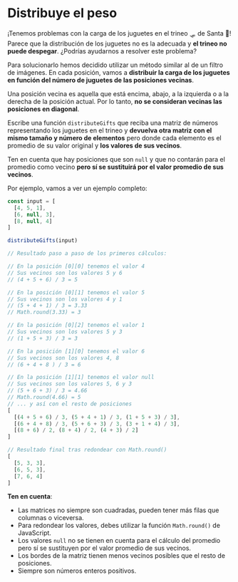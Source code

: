 # Distribuye el peso

¡Tenemos problemas con la carga de los juguetes en el trineo 🛷 de Santa 🎅! Parece que la distribución de los juguetes no es la adecuada y **el trineo no puede despegar**. ¿Podrías ayudarnos a resolver este problema?

Para solucionarlo hemos decidido utilizar un método similar al de un filtro de imágenes. En cada posición, vamos a **distribuir la carga de los juguetes en función del número de juguetes de las posiciones vecinas**.

Una posición vecina es aquella que está encima, abajo, a la izquierda o a la derecha de la posición actual. Por lo tanto, **no se consideran vecinas las posiciones en diagonal**.

Escribe una función `distributeGifts` que reciba una matriz de números representando los juguetes en el trineo y **devuelva otra matriz con el mismo tamaño y número de elementos** pero donde cada elemento es el promedio de su valor original y **los valores de sus vecinos**.

Ten en cuenta que hay posiciones que son `null` y que no contarán para el promedio como vecino **pero sí se sustituirá por el valor promedio de sus vecinos**.

Por ejemplo, vamos a ver un ejemplo completo:

```javascript
const input = [
  [4, 5, 1],
  [6, null, 3],
  [8, null, 4]
]

distributeGifts(input)

// Resultado paso a paso de los primeros cálculos:

// En la posición [0][0] tenemos el valor 4
// Sus vecinos son los valores 5 y 6
// (4 + 5 + 6) / 3 = 5

// En la posición [0][1] tenemos el valor 5
// Sus vecinos son los valores 4 y 1
// (5 + 4 + 1) / 3 = 3.33
// Math.round(3.33) = 3

// En la posición [0][2] tenemos el valor 1
// Sus vecinos son los valores 5 y 3
// (1 + 5 + 3) / 3 = 3

// En la posición [1][0] tenemos el valor 6
// Sus vecinos son los valores 4, 8
// (6 + 4 + 8 ) / 3 = 6

// En la posición [1][1] tenemos el valor null
// Sus vecinos son los valores 5, 6 y 3
// (5 + 6 + 3) / 3 = 4.66
// Math.round(4.66) = 5
// ... y así con el resto de posiciones
[
  [(4 + 5 + 6) / 3, (5 + 4 + 1) / 3, (1 + 5 + 3) / 3],
  [(6 + 4 + 8) / 3, (5 + 6 + 3) / 3, (3 + 1 + 4) / 3],
  [(8 + 6) / 2, (8 + 4) / 2, (4 + 3) / 2]
]

// Resultado final tras redondear con Math.round()
[
  [5, 3, 3],
  [6, 5, 3],
  [7, 6, 4]
]
```

**Ten en cuenta**:

- Las matrices no siempre son cuadradas, pueden tener más filas que columnas o viceversa.
- Para redondear los valores, debes utilizar la función `Math.round()` de JavaScript.
- Los valores `null` no se tienen en cuenta para el cálculo del promedio pero sí se sustituyen por el valor promedio de sus vecinos.
- Los bordes de la matriz tienen menos vecinos posibles que el resto de posiciones.
- Siempre son números enteros positivos.